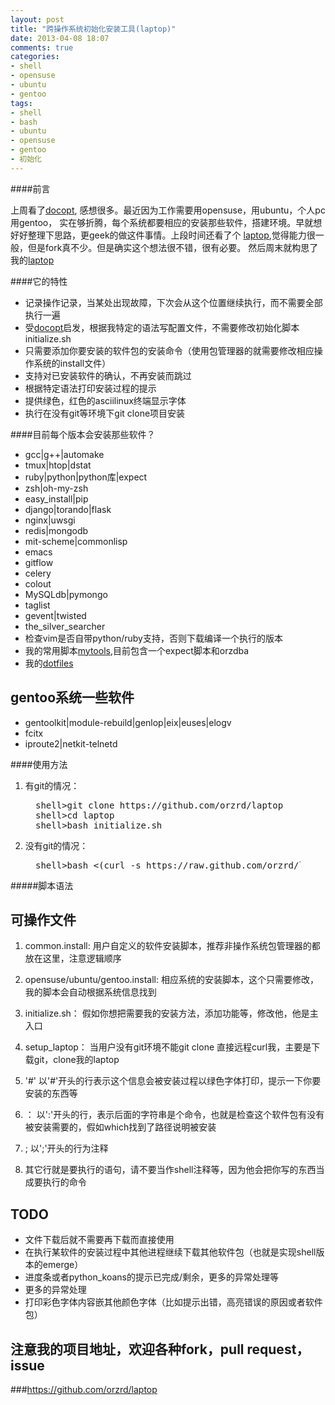 ```yaml
---
layout: post
title: "跨操作系统初始化安装工具(laptop)"
date: 2013-04-08 18:07
comments: true
categories: 
- shell
- opensuse
- ubuntu
- gentoo
tags:
- shell
- bash
- ubuntu
- opensuse
- gentoo
- 初始化
---
```


####前言

上周看了[docopt](https://github.com/docopt/docopt), 感想很多。最近因为工作需要用opensuse，用ubuntu，个人pc用gentoo，
实在够折腾，每个系统都要相应的安装那些软件，搭建环境。早就想好好整理下思路，更geek的做这件事情。上段时间还看了个
[laptop](https://github.com/thoughtbot/laptop),觉得能力很一般，但是fork真不少。但是确实这个想法很不错，很有必要。
然后周末就构思了我的[laptop](https://github.com/orzrd/laptop.git)

####它的特性

* 记录操作记录，当某处出现故障，下次会从这个位置继续执行，而不需要全部执行一遍
* 受[docopt](https://github.com/docopt/docopt)启发，根据我特定的语法写配置文件，不需要修改初始化脚本initialize.sh
* 只需要添加你要安装的软件包的安装命令（使用包管理器的就需要修改相应操作系统的install文件）
* 支持对已安装软件的确认，不再安装而跳过
* 根据特定语法打印安装过程的提示
* 提供绿色，红色的asciilinux终端显示字体
* 执行在没有git等环境下git clone项目安装

####目前每个版本会安装那些软件？

* gcc|g++|automake
* tmux|htop|dstat
* ruby|python|python库|expect
* zsh|oh-my-zsh
* easy_install|pip
* django|torando|flask
* nginx|uwsgi
* redis|mongodb
* mit-scheme|commonlisp
* emacs
* gitflow
* celery
* colout
* MySQLdb|pymongo
* taglist
* gevent|twisted
* the_silver_searcher
* 检查vim是否自带python/ruby支持，否则下载编译一个执行的版本
* 我的常用脚本[mytools](https://github.com/orzrd/mytools.github),目前包含一个expect脚本和orzdba
* 我的[dotfiles](https://github.com/dongweiming/dotfiles.git)

gentoo系统一些软件
-----------------

* gentoolkit|module-rebuild|genlop|eix|euses|elogv
* fcitx
* iproute2|netkit-telnetd

####使用方法

1. 有git的情况：

<div class="bogus-wrapper"><notextile><figure class="code"><pre class="sh_bash">
shell>git clone https://github.com/orzrd/laptop
shell>cd laptop
shell>bash initialize.sh
</pre></figure></notextile></div>

2. 没有git的情况：

<div class="bogus-wrapper"><notextile><figure class="code"><pre class="sh_bash">
shell>bash <(curl -s https://raw.github.com/orzrd/laptop/master/setup_laptop)
</pre></figure></notextile></div> 

#####脚本语法

可操作文件
-------

1. common.install: 用户自定义的软件安装脚本，推荐非操作系统包管理器的都放在这里，注意逻辑顺序
2. opensuse/ubuntu/gentoo.install: 相应系统的安装脚本，这个只需要修改，我的脚本会自动根据系统信息找到
3. initialize.sh： 假如你想把需要我的安装方法，添加功能等，修改他，他是主入口
4. setup_laptop： 当用户没有git环境不能git clone  直接远程curl我，主要是下载git，clone我的laptop


1. '#'  以'#'开头的行表示这个信息会被安装过程以绿色字体打印，提示一下你要安装的东西等
2. ： 以':'开头的行，表示后面的字符串是个命令，也就是检查这个软件包有没有被安装需要的，假如which找到了路径说明被安装
3. ; 以';'开头的行为注释
4. 其它行就是要执行的语句，请不要当作shell注释等，因为他会把你写的东西当成要执行的命令

TODO
---

* 文件下载后就不需要再下载而直接使用
* 在执行某软件的安装过程中其他进程继续下载其他软件包（也就是实现shell版本的emerge）
* 进度条或者python_koans的提示已完成/剩余，更多的异常处理等
* 更多的异常处理
* 打印彩色字体内容嵌其他颜色字体（比如提示出错，高亮错误的原因或者软件包）

注意我的项目地址，欢迎各种fork，pull request，issue
---

###https://github.com/orzrd/laptop


